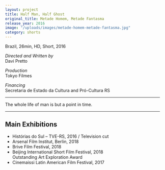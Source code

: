 ```yaml
---
layout: project
title: Half Man, Half Ghost
original_title: Metade Homem, Metade Fantasma
release_year: 2016
image: "/uploads/images/metade-homem-metade-fantasma.jpg"
category: shorts
---
```


Brazil, 26min, HD, Short, 2016

_Directed and Written by_  
Davi Pretto

_Production_  
Tokyo Filmes

_Financing_  
Secretaria de Estado da Cultura and Pró-Cultura RS

---

The whole life of man is but a point in time.

---

## Main Exhibitions

- Histórias do Sul – TVE-RS, 2016 / Television cut
- Arsenal Film Institut, Berlin, 2018
- Brive Film Festival, 2018
- Beijing International Short Film Festival, 2018  
  Outstanding Art Exploration Award
- Cinemaissi Latin American Film Festival, 2017
